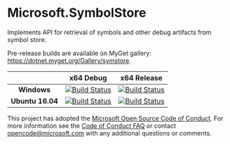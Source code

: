 # Microsoft.SymbolStore

Implements API for retrieval of symbols and other debug artifacts from symbol store.

Pre-release builds are available on MyGet gallery: https://dotnet.myget.org/Gallery/symstore.

[//]: # (Begin current test results)


|    | x64 Debug|x64 Release|
|:--:|:--:|:--:|
|**Windows**|[![Build Status](https://ci.dot.net/job/dotnet_symstore/job/master/job/Windows_NT_Debug/badge/icon)](https://ci.dot.net/job/dotnet_symstore/job/master/job/Windows_NT_Debug/)|[![Build Status](https://ci.dot.net/job/dotnet_symstore/job/master/job/Windows_NT_Release/badge/icon)](https://ci.dot.net/job/dotnet_symstore/job/master/job/Windows_NT_Release/)|
|**Ubuntu 16.04**|[![Build Status](https://ci.dot.net/job/dotnet_symstore/job/master/job/Ubuntu16.04_Debug/badge/icon)](https://ci.dot.net/job/dotnet_symstore/job/master/job/Ubuntu16.04_Debug/)|[![Build Status](https://ci.dot.net/job/dotnet_symstore/job/master/job/Ubuntu16.04_Release/badge/icon)](https://ci.dot.net/job/dotnet_symstore/job/master/job/Ubuntu16.04_Release/)|

[//]: # (End current test results)

This project has adopted the [Microsoft Open Source Code of Conduct](https://opensource.microsoft.com/codeofconduct/).  For more information see the [Code of Conduct FAQ](https://opensource.microsoft.com/codeofconduct/faq/) or contact [opencode@microsoft.com](mailto:opencode@microsoft.com) with any additional questions or comments.

